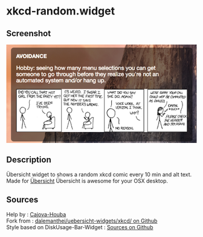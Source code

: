# xkcd-random.widget

## Screenshot
![xkcd-fork.widget-Screenshot](./screenshot.png)

## Description
Übersicht widget to shows a random xkcd comic every 10 min and alt text.
Made for [Übersicht](http://tracesof.net/uebersicht/)
Übersicht is awesome for your OSX desktop.

## Sources
Help by : <a href="https://github.com/Cajova-Houba">Cajova-Houba</a><br>
Fork from : <a href="https://github.com/dalemanthei/uebersicht-widgets/tree/master/xkcd">dalemanthei/uebersicht-widgets/xkcd/ on Github</a><br>
Style based on DiskUsage-Bar-Widget : <a href="https://github.com/dinever/DiskUsage-Bar-Widget">Sources on Github</a>

